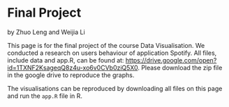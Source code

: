 #  Final Project

by Zhuo Leng and Weijia Li



This page is for the final project of the course Data Visualisation. We conducted a research on users behaviour of application Spotify. All files, include data and app.R, can be found at: https://drive.google.com/open?id=1TXNF2KsageqQ8z4u-xo6v0CVb0ziQ5X0. Please download the zip file in the google drive to reproduce the graphs.


The visualisations can be reproduced by downloading all files on this page and run the `app.R` file in R.
